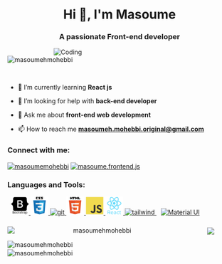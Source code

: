 
<h1 align="center">Hi 👋, I'm Masoume</h1>
<h3 align="center">A passionate Front-end developer</h3>
<img align="right" alt="Coding" width="400" src="https://media1.giphy.com/media/RbDKaczqWovIugyJmW/giphy.gif">


<p align="left"> <img src="https://komarev.com/ghpvc/?username=masoumehmohebbi&label=Profile%20views&color=0e75b6&style=flat" alt="masoumehmohebbi" /> </p>

<p align="left"> <a href="https://twitter.com/" target="blank"><img src="https://img.shields.io/twitter/follow/?logo=twitter&style=for-the-badge" alt="" /></a> </p>

- 🌱 I’m currently learning **React js**

- 🤝 I’m looking for help with **back-end developer**

- 💬 Ask me about **front-end web development**

- 📫 How to reach me **masoumeh.mohebbi.original@gmail.com**

<h3 align="left">Connect with me:</h3>
<p align="left">
<a href="https://linkedin.com/in/masoumemohebbi" target="blank"><img align="center" src="https://raw.githubusercontent.com/rahuldkjain/github-profile-readme-generator/master/src/images/icons/Social/linked-in-alt.svg" alt="masoumemohebbi" height="30" width="40" /></a>
<a href="https://instagram.com/masoume.frontend.js" target="blank"><img align="center" src="https://raw.githubusercontent.com/rahuldkjain/github-profile-readme-generator/master/src/images/icons/Social/instagram.svg" alt="masoume.frontend.js" height="30" width="40" /></a>
</p>

<h3 align="left">Languages and Tools:</h3>
<p align="left">&nbsp; <a href="https://getbootstrap.com" target="_blank" rel="noreferrer"> <img src="https://raw.githubusercontent.com/devicons/devicon/master/icons/bootstrap/bootstrap-plain-wordmark.svg" alt="bootstrap" width="40" height="40"/> </a> <a href="https://www.w3schools.com/css/" target="_blank" rel="noreferrer"> <img src="https://raw.githubusercontent.com/devicons/devicon/master/icons/css3/css3-original-wordmark.svg" alt="css3" width="40" height="40"/> </a> <a href="https://git-scm.com/" target="_blank" rel="noreferrer"> <img src="https://www.vectorlogo.zone/logos/git-scm/git-scm-icon.svg" alt="git" width="40" height="40"/> </a> <a href="https://www.w3.org/html/" target="_blank" rel="noreferrer"> <img src="https://raw.githubusercontent.com/devicons/devicon/master/icons/html5/html5-original-wordmark.svg" alt="html5" width="40" height="40"/> </a> <a href="https://developer.mozilla.org/en-US/docs/Web/JavaScript" target="_blank" rel="noreferrer"> <img src="https://raw.githubusercontent.com/devicons/devicon/master/icons/javascript/javascript-original.svg" alt="javascript" width="40" height="40"/> </a> <a href="https://reactjs.org/" target="_blank" rel="noreferrer"> <img src="https://raw.githubusercontent.com/devicons/devicon/master/icons/react/react-original-wordmark.svg" alt="react" width="40" height="40"/> </a> <a href="https://tailwindcss.com/" target="_blank" rel="noreferrer"> <img src="https://www.vectorlogo.zone/logos/tailwindcss/tailwindcss-icon.svg" alt="tailwind" width="40" height="40"/> </a>
<a href="https://mui.com/" target="_blank"><img style="margin: 10px" src="https://profilinator.rishav.dev/skills-assets/mui.png" alt="Material UI" height="50" /></a>  </p>
<div align="left" width="100%">

<div align="center">
  <a href="#" title="masoumehmohebbi"><img width="410" align="left" src="https://github-readme-stats-sigma-five.vercel.app/api/top-langs?username=masoumehmohebbi&show_icons=true&locale=en&layout=compact" alt="masoumehmohebbi" /></a>

 <a href="#"  title="masoumehmohebbi">
    <img align="center" width="410" src="https://github-readme-stats.vercel.app/api?username=masoumehmohebbi&show_icons=true&" />
 </a>
</div>
  
  <a href="#" title="masoumehmohebbi"><img width="410" align="left" src="https://github-readme-stats.vercel.app/api/top-langs?username=masoumehmohebbi&show_icons=true&locale=en&layout=compact" alt="masoumehmohebbi" /></a>
  
<p><img align="center" src="https://github-readme-streak-stats.herokuapp.com/?user=masoumehmohebbi&" alt="masoumehmohebbi" /></p>

<br/> 
